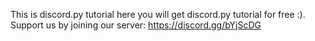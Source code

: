 This is discord.py tutorial here you will get discord.py tutorial for free :). Support us by joining our server:
https://discord.gg/bYjScDG
